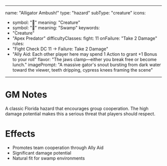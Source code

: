 
---
name: "Alligator Ambush!"
type: "hazard"
subType: "creature"
icons:
  - symbol: "🐊"
    meaning: "Creature"
  - symbol: "🐊"
    meaning: "Swamp"
keywords:
  - "Creature"
  - "Apex Predator"
difficultyClasses:
  fight: 11
onFailure: "Take 2 Damage"
rules:
  - "Fight Check DC 11 → Failure: Take 2 Damage"
  - "Ally Aid: Each other player here may spend 1 Action to grant +1 Bonus to your roll"
flavor: "The jaws clamp—either you break free or become lunch."
imagePrompt: "A massive gator's snout bursting from dark water toward the viewer, teeth dripping, cypress knees framing the scene"
---

# GM Notes

A classic Florida hazard that encourages group cooperation. The high damage potential makes this a serious threat that players should respect.

# Effects

- Promotes team cooperation through Ally Aid
- Significant damage potential
- Natural fit for swamp environments
